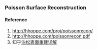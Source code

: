 ### Poisson Surface Reconstruction

#### Reference
1. http://hhoppe.com/proj/poissonrecon/
2. http://hhoppe.com/poissonrecon.pdf
3. 知乎[泊松表面重建详解](https://zhuanlan.zhihu.com/p/107653198)

